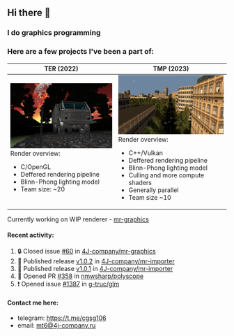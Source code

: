 ## Hi there 👋
### I do graphics programming
### Here are a few projects I've been a part of:  

TER (2022)            |  TMP (2023)
-------------------------|-------------------------
![](images/ter_screenshot_00_upscaled.webp) Render overview: <br><ul><li> C/OpenGL <li> Deffered rendering pipeline <li> Blinn-Phong lighting model <li> Team size: ~20 | ![](images/tmp_screenshot_01_upscaled.webp) Render overview: <br><ul><li> C++/Vulkan <li> Deffered rendering pipeline <li> Blinn-Phong lighting model <li> Culling and more compute shaders <li> Generally parallel <li> Team size ~10

Currently working on WIP renderer - [mr-graphics](https://github.com/4J-company/mr-graphics)  

#### Recent activity:
<!--START_SECTION:activity-->
1. 🔒 Closed issue [#60](https://github.com/4J-company/mr-graphics/issues/60) in [4J-company/mr-graphics](https://github.com/4J-company/mr-graphics)
2. 🚀 Published release [v1.0.2](https://github.com/4J-company/mr-importer/releases/tag/v1.0.2) in [4J-company/mr-importer](https://github.com/4J-company/mr-importer)
3. 🚀 Published release [v1.0.1](https://github.com/4J-company/mr-importer/releases/tag/v1.0.1) in [4J-company/mr-importer](https://github.com/4J-company/mr-importer)
4. 💪 Opened PR [#358](https://github.com/nmwsharp/polyscope/pull/358) in [nmwsharp/polyscope](https://github.com/nmwsharp/polyscope)
5. ❗ Opened issue [#1387](https://github.com/g-truc/glm/issues/1387) in [g-truc/glm](https://github.com/g-truc/glm)
<!--END_SECTION:activity-->

#### Contact me here:
 - telegram: https://t.me/cgsg106
 - email:    mt6@4j-company.ru
